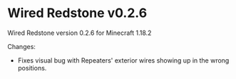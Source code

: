 # Wired Redstone v0.2.6

Wired Redstone version 0.2.6 for Minecraft 1.18.2

Changes:

* Fixes visual bug with Repeaters' exterior wires showing up in the wrong positions.
